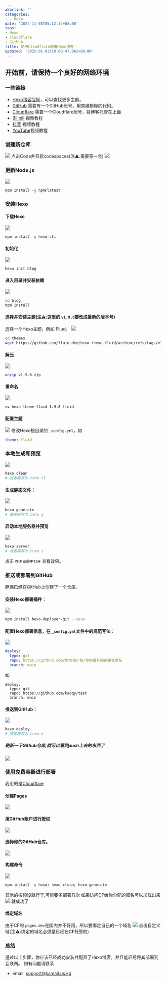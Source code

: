 ```yaml
---
abbrlink: ''
categories:
- - Hexo
date: '2024-11-08T05:12:32+08:00'
tags:
- Hexo
- Cloudflare
- Github
title: 使用Cloudflare部署Hexo博客
updated: '2025-01-01T18:00:47.062+08:00'
---
```

## 开始前，请保持一个良好的网络环境

### 一些链接

- [Hexo博客官网](https://hexo.io/)，可以查找更多主题。
- [GitHub](https://github.com/) 需要有一个GitHub账号，用来编辑你的代码。
- [Cloudflare](https://dash.cloudflare.com) 需要一个Cloudflare账号，将博客托管在上面
- [Bilibili](https://b23.tv/kqVIafj) 视频教程
- [抖音](https://v.douyin.com/iAAu6DLd/) 视频教程
- [YouTube](https://youtu.be/MdJWJ29dkgc)视频教程

### 创建新仓库

![](https://kaocdn.us.kg/image/Ep01/01.jpeg)
点击Code并开启codespaces(注⚠️:需要等一会)
![](https://kaocdn.us.kg/image/Ep01/02.jpeg)

### 更新Node.js

![](https://kaocdn.us.kg/image/Ep01/04.jpeg)

```bash
npm install -g npm@latest
```

### 安装Hexo

#### 下载Hexo

![](https://kaocdn.us.kg/image/Ep01/05.jpeg)

```bash
npm install -g hexo-cli
```

#### 初始化

![](https://kaocdn.us.kg/image/Ep01/06.jpeg)

```bash
hexo init blog
```

#### 进入目录并安装依赖

![](https://kaocdn.us.kg/image/Ep01/07.jpeg)

```bash
cd blog
npm install
```

#### 选择并安装主题(注⚠️:这里的 `v1.9.8`要改成最新的版本号)

选择一个Hexo主题，例如 Fliud。
![](https://kaocdn.us.kg/image/Ep01/08.jpeg)

```bash
cd themes
wget https://github.com/fluid-dev/hexo-theme-fluid/archive/refs/tags/v1.9.8.zip
```

#### 解压

![](https://kaocdn.us.kg/image/Ep01/09.jpeg)

```bash
unzip v1.9.8.zip
```

#### 重命名

![](https://kaocdn.us.kg/image/Ep01/10.jpeg)

```bash
mv hexo-theme-fluid-1.9.8 fluid
```

#### 配置主题

![](https://kaocdn.us.kg/image/Ep01/11.jpeg)
修改Hexo根目录的 `_config.yml`，如

```yaml
theme: fluid
```

### 本地生成和预览

![](https://kaocdn.us.kg/image/Ep01/12.jpeg)

```bash
hexo clean
# 或者简写为 hexo cl
```

#### 生成静态文件：

![](https://kaocdn.us.kg/image/Ep01/13.jpeg)

```bash
hexo generate
# 或者简写为 hexo g
```

#### 启动本地服务器并预览

![](https://kaocdn.us.kg/image/Ep01/14.jpeg)

```bash
hexo server
# 或者简写为 hexo s
```

点击 `在浏览器中打开` 查看效果。

### 推送或部署到GitHub

确保已经在GitHub上创建了一个仓库。

#### 安装Hexo部署插件：

![](https://kaocdn.us.kg/image/Ep01/15.jpeg)

```bash
npm install hexo-deployer-git --save
```

#### 配置Hexo部署信息，在 `_config.yml`文件中的规范写法：

![](https://kaocdn.us.kg/image/Ep01/16.jpeg)

```yaml
deploy:
  type: git
  repo: https://github.com/你的用户名/你的最开始创建仓库名
  branch: main
```

如

```ymal
deploy:
  type: git
  repo: https://github.com/kaoqy/test
  branch: main
```

#### 推送到GitHub：

![](https://kaocdn.us.kg/image/Ep01/17.jpeg)

```bash
hexo deploy
# 或者简写为 hexo d
```

##### 刷新一下Github仓库,就可以看到push上去的东西了

![](https://kaocdn.us.kg/image/Ep01/18.jpeg)

### 使用免费容器进行部署

我用的是[Cloudflare](https://dash.cloudflare.com)

#### 创建Pages

![](https://kaocdn.us.kg/image/Ep01/19.jpeg)

#### 用GitHub账户进行授权

![](https://kaocdn.us.kg/image/Ep01/20.jpeg)

#### 选择你的GitHub仓库。

![](https://kaocdn.us.kg/image/Ep01/21.jpeg)

#### 构建命令

![](https://kaocdn.us.kg/image/Ep01/22.jpeg)

```bash
npm install -g hexo; hexo clean; hexo generate
```

其他的按预设就行了,可能要多部署几次
如果访问CF给你分配的域名可以加载出来
![](https://kaocdn.us.kg/image/Ep01/23.jpeg)
就成功了

#### 绑定域名

由于CF的 `pages.dev`在国内并不好用，所以要绑定自己的一个域名
![](https://kaocdn.us.kg/image/Ep01/24.jpeg)
点击自定义域(注⚠️:绑定的域名必须是已经在CF托管的)

### 总结

通过以上步骤，你应该已经成功安装并配置了Hexo博客，并且能轻易将其部署到互联网。
如有问题请联系

- email: support@kamail.us.kg
